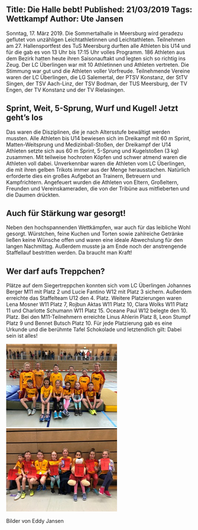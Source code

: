 Title: Die Halle bebt!
Published: 21/03/2019
Tags: Wettkampf
Author: Ute Jansen
---

Sonntag, 17. März 2019. Die Sommertalhalle in Meersburg wird geradezu geflutet von unzähligen Leichtathletinnen und Leichtathleten. Teilnehmen am 27. Hallensportfest des TuS Meersburg durften alle Athleten bis U14 und für die gab es von 13 Uhr bis 17:15 Uhr volles Programm. 186 Athleten aus dem Bezirk hatten heute ihren Saisonauftakt und legten sich so richtig ins Zeug. Der LC Überlingen war mit 10 Athletinnen und Athleten vertreten. Die Stimmung war gut und die Athleten voller Vorfreude. Teilnehmende Vereine waren der LC Überlingen, die LG Salemertal, der PTSV Konstanz, der StTV Singen, der TSV Aach-Linz, der TSV Bodman, der TUS Meersburg, der TV Engen, der TV Konstanz und der TV Rielasingen.

## Sprint, Weit, 5-Sprung, Wurf und Kugel! Jetzt geht’s los

Das waren die Disziplinen, die je nach Altersstufe bewältigt werden mussten. Alle Athleten bis U14 bewiesen sich im Dreikampf mit 60 m Sprint, Matten-Weitsprung und Medizinball-Stoßen, der Dreikampf der U14 Athleten setzte sich aus 60 m Sprint, 5-Sprung und Kugelstoßen (3 kg) zusammen. Mit teilweise hochroten Köpfen und schwer atmend waren die Athleten voll dabei. Unverkennbar waren die Athleten vom LC Überlingen, die mit ihren gelben Trikots immer aus der Menge herausstachen. Natürlich erforderte dies ein großes Aufgebot an Trainern, Betreuern und Kampfrichtern. Angefeuert wurden die Athleten von Eltern, Großeltern, Freunden und Vereinskameraden, die von der Tribüne aus mitfieberten und die Daumen drückten.

## Auch für Stärkung war gesorgt!

Neben den hochspannenden Wettkämpfen, war auch für das leibliche Wohl gesorgt. Würstchen, feine Kuchen und Torten sowie zahlreiche Getränke ließen keine Wünsche offen und waren eine ideale Abwechslung für den langen Nachmittag. Außerdem musste ja am Ende noch der anstrengende Staffellauf bestritten werden. Da braucht man Kraft!

## Wer darf aufs Treppchen?

Plätze auf dem Siegertreppchen konnten sich vom LC Überlingen Johannes Berger M11 mit Platz 2 und Lucie Fantino W12 mit Platz 3 sichern. Außerdem erreichte das Staffelteam U12 den 4. Platz. Weitere Platzierungen waren Lena Mosner W11 Platz 7, Rojbun Aktas W11 Platz 10, Clara Wolks W11 Platz 11 und Charlotte Schumann W11 Platz 15. Oceane Paul W12 belegte den 10. Platz. Bei den M11-Teilnehmern erreichte Linus Ahlerin Platz 8, Leon Stumpf Platz 9 und Bennet Butsch Platz 10. Für jede Platzierung gab es eine Urkunde und die berühmte Tafel Schokolade und letztendlich gilt: Dabei sein ist alles!

![LC Überlingen in Meersburg](./../assets/2019/2019-03-21-die-halle-bebt-01.jpg)
![LC Überlingen in Meersburg](./../assets/2019/2019-03-21-die-halle-bebt-02.jpg)

Bilder von Eddy Jansen